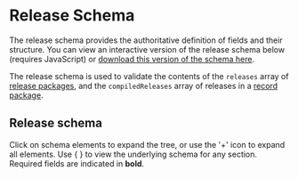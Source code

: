 # Release Schema

The release schema provides the authoritative definition of fields and their structure. You can view an interactive version of the release schema below (requires JavaScript) or [download this version of the schema here](../../../../release-schema.json).

The release schema is used to validate the contents of the ```releases``` array of [release packages](release_package.md), and the ```compiledReleases``` array of releases in a [record package](record_package.md).

## Release schema

Click on schema elements to expand the tree, or use the '+' icon to expand all elements. Use { } to view the underlying schema for any section. Required fields are indicated in **bold**.

<script src="../../_static/docson/widget.js" data-schema="../../release-schema.json"></script>
